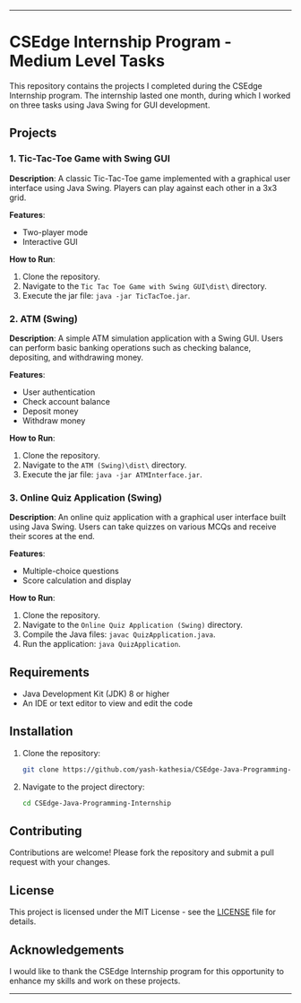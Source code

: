 
---

# CSEdge Internship Program - Medium Level Tasks

This repository contains the projects I completed during the CSEdge Internship program. The internship lasted one month, during which I worked on three tasks using Java Swing for GUI development.

## Projects

### 1. Tic-Tac-Toe Game with Swing GUI

**Description**: A classic Tic-Tac-Toe game implemented with a graphical user interface using Java Swing. Players can play against each other in a 3x3 grid.

**Features**:
- Two-player mode
- Interactive GUI

**How to Run**:
1. Clone the repository.
2. Navigate to the `Tic Tac Toe Game with Swing GUI\dist\` directory.
3. Execute the jar file: `java -jar TicTacToe.jar`.

### 2. ATM (Swing)

**Description**: A simple ATM simulation application with a Swing GUI. Users can perform basic banking operations such as checking balance, depositing, and withdrawing money.

**Features**:
- User authentication
- Check account balance
- Deposit money
- Withdraw money

**How to Run**:
1. Clone the repository.
2. Navigate to the `ATM (Swing)\dist\` directory.
3. Execute the jar file: `java -jar ATMInterface.jar`.

### 3. Online Quiz Application (Swing)

**Description**: An online quiz application with a graphical user interface built using Java Swing. Users can take quizzes on various MCQs and receive their scores at the end.

**Features**:
- Multiple-choice questions
- Score calculation and display

**How to Run**:
1. Clone the repository.
2. Navigate to the `Online Quiz Application (Swing)` directory.
3. Compile the Java files: `javac QuizApplication.java`.
4. Run the application: `java QuizApplication`.

## Requirements

- Java Development Kit (JDK) 8 or higher
- An IDE or text editor to view and edit the code

## Installation

1. Clone the repository:
   ```sh
   git clone https://github.com/yash-kathesia/CSEdge-Java-Programming-Internship
   ```
2. Navigate to the project directory:
   ```sh
   cd CSEdge-Java-Programming-Internship
   ```

## Contributing

Contributions are welcome! Please fork the repository and submit a pull request with your changes.

## License

This project is licensed under the MIT License - see the [LICENSE](LICENSE) file for details.

## Acknowledgements

I would like to thank the CSEdge Internship program for this opportunity to enhance my skills and work on these projects.

---